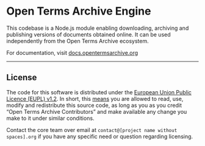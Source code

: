 # Open Terms Archive Engine

This codebase is a Node.js module enabling downloading, archiving and publishing versions of documents obtained online. It can be used independently from the Open Terms Archive ecosystem.

For documentation, visit [docs.opentermsarchive.org](https://docs.opentermsarchive.org/)

- - -

## License

The code for this software is distributed under the [European Union Public Licence (EUPL) v1.2](https://joinup.ec.europa.eu/collection/eupl/eupl-text-eupl-12). In short, this [means](https://choosealicense.com/licenses/eupl-1.2/) you are allowed to read, use, modify and redistribute this source code, as long as you as you credit “Open Terms Archive Contributors” and make available any change you make to it under similar conditions.

Contact the core team over email at `contact@[project name without spaces].org` if you have any specific need or question regarding licensing.
